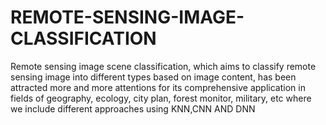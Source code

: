 # REMOTE-SENSING-IMAGE-CLASSIFICATION

Remote sensing image scene classification, which aims to classify remote sensing image into different types based on image content, has been attracted more and more attentions for its comprehensive application in fields of geography, ecology, city plan, forest monitor, military, etc where we include different approaches using KNN,CNN AND DNN
